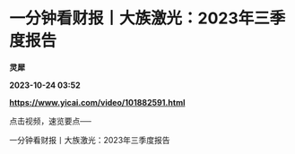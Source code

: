# 一分钟看财报丨大族激光：2023年三季度报告
**灵犀**

**2023-10-24 03:52**

**https://www.yicai.com/video/101882591.html**

点击视频，速览要点──

一分钟看财报丨大族激光：2023年三季度报告